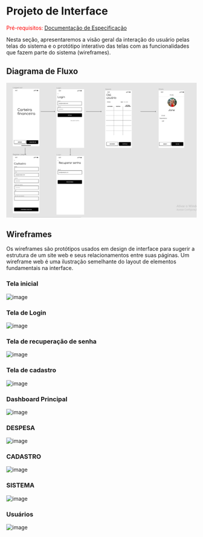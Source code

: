 # Projeto de Interface

<span style="color:red">Pré-requisitos: <a href="2-Especificação do Projeto.md"> Documentação de Especificação</a></span>

Nesta seção, apresentaremos a visão geral da interação do usuário pelas telas do sistema e o protótipo interativo das telas com as funcionalidades que fazem parte do sistema (wireframes).

## Diagrama de Fluxo

![fluxogramaSistemaFinanceiro](img/fluxogramaSistemaFinanceiro.jpg)

## Wireframes

Os wireframes são protótipos usados em design de interface para sugerir a estrutura de um site web e seus relacionamentos entre suas páginas. Um wireframe web é uma ilustração semelhante do layout de elementos fundamentais na interface.

### Tela inicial
![image](https://github.com/ICEI-PUC-Minas-PMV-ADS/pmv-ads-2024-1-e4-proj-dad-t2-sistema-financeiro/assets/114113443/18e991ca-469a-473d-906a-7676b9f9b67c)

### Tela de Login
![image](https://github.com/ICEI-PUC-Minas-PMV-ADS/pmv-ads-2024-1-e4-proj-dad-t2-sistema-financeiro/assets/114113443/43da3bec-655a-4c72-a21e-3c8532ad86eb)

### Tela de recuperação de senha
![image](https://github.com/ICEI-PUC-Minas-PMV-ADS/pmv-ads-2024-1-e4-proj-dad-t2-sistema-financeiro/assets/114113443/dedf7557-0fae-45c4-b924-df1daa4ed24d)

### Tela de cadastro
![image](https://github.com/ICEI-PUC-Minas-PMV-ADS/pmv-ads-2024-1-e4-proj-dad-t2-sistema-financeiro/assets/114113443/354a2939-dbcf-448d-97f0-2725a1d32a35)

### Dashboard Principal
![image](https://github.com/ICEI-PUC-Minas-PMV-ADS/pmv-ads-2024-1-e4-proj-dad-t2-sistema-financeiro/assets/114113443/49090d5b-8f7c-4812-aa7f-ed099ed2a509)

### DESPESA
![image](https://github.com/ICEI-PUC-Minas-PMV-ADS/pmv-ads-2024-1-e4-proj-dad-t2-sistema-financeiro/assets/114113443/dcc240f7-1511-451b-a269-64a5c2a0eb80)

### CADASTRO
![image](https://github.com/ICEI-PUC-Minas-PMV-ADS/pmv-ads-2024-1-e4-proj-dad-t2-sistema-financeiro/assets/114113443/3ca91139-e3d8-4846-91a7-55de2766bf70)

### SISTEMA
![image](https://github.com/ICEI-PUC-Minas-PMV-ADS/pmv-ads-2024-1-e4-proj-dad-t2-sistema-financeiro/assets/114113443/e50c9d82-8250-4db4-b31e-bd7f13b6004f)

### Usuários
![image](https://github.com/ICEI-PUC-Minas-PMV-ADS/pmv-ads-2024-1-e4-proj-dad-t2-sistema-financeiro/assets/114113443/5f5677e7-dc88-439f-8d4c-2a934f2883dc)







